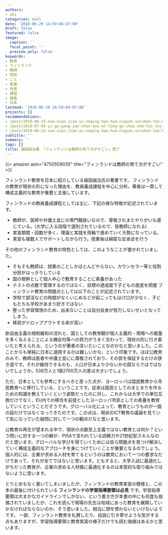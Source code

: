 ```yaml
---
authors:
- aki
categories: null
date: '2010-06-29 14:59:04-07:00'
draft: false
featured: false
image:
  caption: ''
  focal_point: ''
  preview_only: false
keywords:
- 教育
- フィンランド
- 教師
- 現状
- こと
- 素養
- 市民
- 課程
- 尊敬
- 日本
lastmod: '2010-06-29 14:59:04-07:00'
projects: []
recommendations:
- /post/2010-06-15-xue-xiao-jiao-yu-noqing-bao-hua-niguan-suruken-tan-hui-di-5hui-nomemo/
- /post/2010-07-05-yi-gu-gang-yan-shan-kou-er-lang-ge-chai-she-hui-tojiao-yu-gai-ge-du-liao/
- /post/2010-06-22-xue-xiao-jiao-yu-noqing-bao-hua-niguan-suruken-tan-hui-di-6hui-nomemo-number-johokon/
subtitle: ''
summary: ''
tags: []
title: 福田誠治著 「フィンランドは教師の育て方がすごい」読了
---
```


{{< amazon asin="4750509035" title="フィンランドは教師の育て方がすごい" >}}

フィンランド教育を日本に紹介している福田誠治氏の著書です。
フィンランドの教育が現状の形になった理由を、教員養成課程を中心に分析。著者は一貫して構成主義的な教育が重要と主張しています。

フィンランドの教員養成課程としては主に、下記の様な特徴が記述されています。
- 教師が、医師や弁護士並にの専門職扱いなので、尊敬されまたやりがいも感じている。(大学に入る段階で選別されているので、皆教師になれる)
- 実習期間・回数が多く、理論と実践を両輪で進めていく大勢になっている。
- 実習も複数人でサポートしながら行う。授業後は綿密な反省会を行う

その他のフィンランド教育の特色としては、このようなことが書かれていました。

- そもそも教師は、授業のことしかほとんどやらない。カウンセラー等と役割分担がはっきりしている
- 国の根幹として個人中心で教育することに素養があった
- テストの点数で管理するのではなく、目標の達成度で子どもの進度を把握
フィンランド教育の問題点としては以下のことが記述されています。
- 学校で部活などの時間がなくいじめなどが起こってもはけ口が少なく、子どもたちも学校があまり好きではない
- 整った学習環境のため、出来ないことは自分自身が努力しないせいとなってしまう。
- 移民がドロップアウトする率が高い

新自由主義の規制緩和の流れと、国としての教育観が個人主義的・現場への裁量
を多く与えることによる機会均等への努力がうまく交わって、現状の形に行き着いたと考えられる、というのが著者の言いたいことなのかなと思いました。このことからも単純に日本に適用するのは難しいかな、という印象です。ほぼ公教育のみで、教師は医者や弁護士並にに尊敬されており、その質を保証するだけの狭き道です。それが維持できるのも、人口が日本より少ないかの国ならではではないでしょうか。538万人と1億2700万人の差は大きいでしょう。

ただ、日本としても参考にするべきと思った点が、ヨーロッパは国民教育から市民教育へと移行している、ということです。従来は国民としてのまとまりを作るための知識を教えていくという姿勢だったのに対し、これからは大学での単位互換だけでなく、EU内での移住を前提としたヨーロッパ市民としての素養を教育していくということだそうです。グローバル化によって、教育というものが一国の話だけではなくなってきたのです。この点は、現状のICT教育の議論を見ていて気になっていた疑問に対して一つの観点だなと思います。

公教育の再生が望まれる中で、現状の点数至上主義ではない教育とは何か？という問いに対する一つの解が、PISAで言われている読解力や21世紀型スキルなのだと思います。グローバルな学びを得ていくためには自ら問題点を見つけ解決していく構成主義的なアプローチを身につけていくことが重要となるのでしょう。個人的には、企業が求める人材を育てるというのは教育において一つの要求なだけであって、それが全てではないと思います。ともすると、大学入試に最適化しがちだった教育が、企業の求める人材像に最適化するのは本質的な取り組みではないように思います。

とりとめもなく書いてしまいましたが、フィンランドの教育実習の模様と、この本の最後に付けられている **フィンランドの学習指導要領は必見** です。学習指導要領は大まかなガイドラインでしかない、という書き方が本書の中にも何度も指摘されていましたが、これを読んで現場の先生は地域にあった教育を展開していかなければならないのか、そう思いました。相当に頭を使わないといけないようです。
一部、フィンランド教育を礼賛したり、自説に引き寄せような気がする点もありますが、学習指導要領と教育実習の様子だけでも読む価値はあるかと思います。